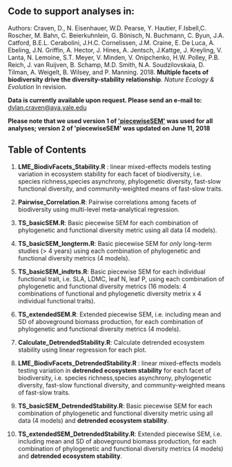 ## Code to support analyses in:    
Authors: Craven, D., N. Eisenhauer, W.D. Pearse, Y. Hautier, F.Isbell,C. Roscher, M. Bahn, C.
Beierkuhnlein, G. Bönisch, N. Buchmann, C. Byun, J.A. Catford, B.E.L. Cerabolini, J.H.C.
Cornelissen, J.M. Craine, E. De Luca, A. Ebeling, J.N. Griffin, A. Hector, J. Hines, A.
Jentsch, J.Kattge, J. Kreyling, V. Lanta, N. Lemoine, S.T. Meyer, V. Minden, V. Onipchenko,
H.W. Polley, P.B. Reich, J. van Ruijven, B. Schamp, M.D. Smith, N.A. Soudzilovskaia, D.
Tilman, A. Weigelt, B. Wilsey, and P. Manning. 2018. **Multiple facets of biodiversity
drive the diversity-stability relationship**. _Nature Ecology & Evolution_ In revision.

**Data is currently available upon request. Please send an e-mail to:** dylan.craven@aya.yale.edu

**Please note that we used version 1 of ['piecewiseSEM'](https://cran.r-project.org/web/packages/piecewiseSEM/vignettes/piecewiseSEM.html#comparing-package-versions) was used for all analyses; version 2 of 'piecewiseSEM' was updated on June 11, 2018**

## Table of Contents  

1. **LME_BiodivFacets_Stability.R** : linear mixed-effects models testing variation in ecosystem stability for each facet of biodiversity, i.e. species richness,species asynchrony, phylogenetic diversity, fast-slow functional diversity, and community-weighted means of fast-slow traits.

2. **Pairwise_Correlation.R**: Pairwise correlations among facets of biodiversity using multi-level meta-analytical regression. 

3. **TS_basicSEM.R**: Basic piecewise SEM for each combination of phylogenetic and functional diversity metric using all data (4 models).

4. **TS_basicSEM_longterm.R**: Basic piecewise SEM for _only_ long-term studies (> 4 years) using each combination of phylogenetic and functional diversity metrics (4 models).  

5. **TS_basicSEM_indtrts.R**: Basic piecewise SEM for each individual functional trait, i.e. SLA, LDMC, leaf N, leaf P, using each combination of phylogenetic and functional diversity metrics (16 models: 4 combinations of functional and phylogenetic diversity metrix x 4 individual functional traits). 

6. **TS_extendedSEM.R**: Extended piecewise SEM, i.e. including mean and SD of aboveground biomass production, for each combination of phylogenetic and functional diversity metrics (4 models).  

7. **Calculate_DetrendedStability.R**:  Calculate detrended ecosystem stability using linear regression for each plot.  

8. **LME_BiodivFacets_DetrendedStability.R** : linear mixed-effects models testing variation in **detrended ecosystem stability** for each facet of biodiversity, i.e. species richness,species asynchrony, phylogenetic diversity, fast-slow functional diversity, and community-weighted means of fast-slow traits. 

9. **TS_basicSEM_DetrendedStability.R**: Basic piecewise SEM for each combination of phylogenetic and functional diversity metric using all data (4 models) and **detrended ecosystem stability**.

10. **TS_extendedSEM_DetrendedStability.R**: Extended piecewise SEM, i.e. including mean and SD of aboveground biomass production, for each combination of phylogenetic and functional diversity metrics (4 models) and **detrended ecosystem stability**.  
